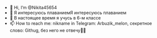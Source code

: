 - 👋 Hi, I’m @Nikita45654
- 👀 Я интересуюсь плаваниемЯ интересуюсь плаванием
- 🌱 В настоящее время я учусь в 6-м классе
- 📫 How to reach me: nikname in Telegram: Arbuzik_melon, секретное слово: Githug, без него не отвечу🎨🎅

<!---
Nikita45654/Nikita45654 is a ✨ special ✨ repository because its `README.md` (this file) appears on your GitHub profile.
You can click the Preview link to take a look at your changes.
--->
